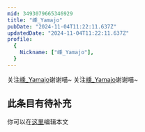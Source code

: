 ```yaml
---
mid: 3493079665346929
title: "嵊_Yamajo"
pubDate: "2024-11-04T11:22:11.637Z"
updatedDate: "2024-11-04T11:22:11.637Z"
profile:
  {
    Nickname: ["嵊_Yamajo"],
  }
---
```


关注[嵊_Yamajo](https://space.bilibili.com/3493079665346929)谢谢喵~ 关注[嵊_Yamajo](https://space.bilibili.com/3493079665346929)谢谢喵~

## 此条目有待补充
你可以在[这里](https://github.com/Yuhanawa/VTuber.ICU-Content/edit/master/v/嵊_Yamajo/index.md)编辑本文
